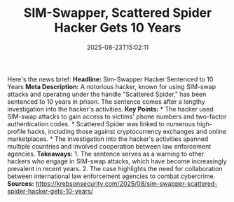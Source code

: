 ﻿---
title: "SIM-Swapper, Scattered Spider Hacker Gets 10 Years"
date: "2025-08-23T15:02:11"
category: "Markets"
summary: ""
slug: "simswapper scattered spider hacker gets 10 years"
source_urls:
  - "https://krebsonsecurity.com/2025/08/sim-swapper-scattered-spider-hacker-gets-10-years/"
seo:
  title: "SIM-Swapper, Scattered Spider Hacker Gets 10 Years | Hash n Hedge"
  description: ""
  keywords: ["news", "markets", "brief"]
---
Here's the news brief:  **Headline:** Sim-Swapper Hacker Sentenced to 10 Years  **Meta Description:** A notorious hacker, known for using SIM-swap attacks and operating under the handle "Scattered Spider," has been sentenced to 10 years in prison. The sentence comes after a lengthy investigation into the hacker's activities.  **Key Points:**  * The hacker used SIM-swap attacks to gain access to victims' phone numbers and two-factor authentication codes. * Scattered Spider was linked to numerous high-profile hacks, including those against cryptocurrency exchanges and online marketplaces. * The investigation into the hacker's activities spanned multiple countries and involved cooperation between law enforcement agencies.  **Takeaways:**  1. The sentence serves as a warning to other hackers who engage in SIM-swap attacks, which have become increasingly prevalent in recent years. 2. The case highlights the need for collaboration between international law enforcement agencies to combat cybercrime.  **Sources:**  https://krebsonsecurity.com/2025/08/sim-swapper-scattered-spider-hacker-gets-10-years/ 
